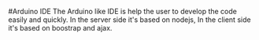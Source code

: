 #Arduino IDE
The Arduino like IDE is help the user to develop the code easily and quickly. In the server side it's based on nodejs, In the client side it's based on boostrap and ajax.

